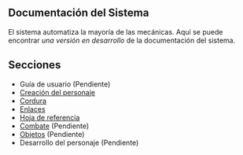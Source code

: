 Documentación del Sistema
-------------------------
El sistema automatiza la mayoría de las mecánicas. Aquí se puede encontrar _una versión en desarrollo_ de la documentación del sistema. 

## Secciones
* Guía de usuario (Pendiente)
* [Creación del personaje](./creacion_del_personaje.md)
* [Cordura](./cordura.md)
* [Enlaces](./enlaces.md)
* [Hoja de referencia](./hoja_de_referencia.md)
* [Combate](./combate.md) (Pendiente)
* [Objetos](./objeto.md) (Pendiente) 
* Desarrollo del personaje (Pendiente)
